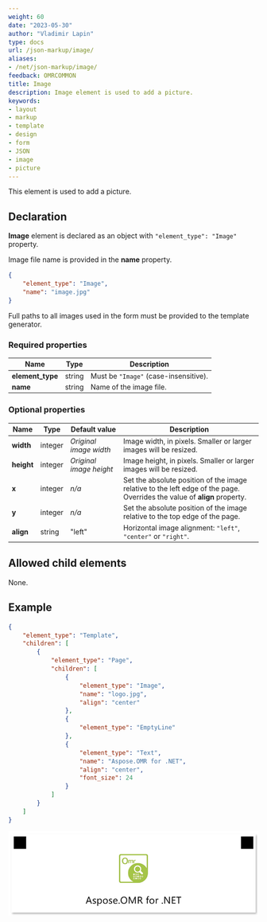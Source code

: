 ```yaml
---
weight: 60
date: "2023-05-30"
author: "Vladimir Lapin"
type: docs
url: /json-markup/image/
aliases:
- /net/json-markup/image/
feedback: OMRCOMMON
title: Image
description: Image element is used to add a picture.
keywords:
- layout
- markup
- template
- design
- form
- JSON
- image
- picture
---
```


This element is used to add a picture.

## Declaration

**Image** element is declared as an object with `"element_type": "Image"` property.

Image file name is provided in the **name** property.

```json
{
	"element_type": "Image",
	"name": "image.jpg"
}
```

Full paths to all images used in the form must be provided to the template generator.

### Required properties

Name | Type | Description
---- | ---- | -----------
**element_type** | string | Must be `"Image"` (case-insensitive).
**name** | string | Name of the image file.

### Optional properties

Name | Type | Default value | Description
---- | ---- | ------------- | -----------
**width** | integer | _Original image width_ | Image width, in pixels. Smaller or larger images will be resized.
**height** | integer | _Original image height_ | Image height, in pixels. Smaller or larger images will be resized.
**x** | integer | _n/a_ | Set the absolute position of the image relative to the left edge of the page.<br />Overrides the value of **align** property.
**y** | integer | _n/a_ | Set the absolute position of the image relative to the top edge of the page.
**align** | string | "left" | Horizontal image alignment: `"left"`, `"center"` or `"right"`.

## Allowed child elements

None.

## **Example**

```json
{
	"element_type": "Template",
	"children": [
		{
			"element_type": "Page",
			"children": [
				{
					"element_type": "Image",
					"name": "logo.jpg",
					"align": "center"
				},
				{
					"element_type": "EmptyLine"
				},
				{
					"element_type": "Text",
					"name": "Aspose.OMR for .NET",
					"align": "center",
					"font_size": 24
				}
			]
		}
	]
}
```

![Image](image.png)
